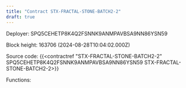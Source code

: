 ```yaml
---
title: "Contract STX-FRACTAL-STONE-BATCH2-2"
draft: true
---
```

Deployer: SPQ5CEHETP8K4Q2FSNNK9ANMPAVBSA9NN86YSN59


 



Block height: 163706 (2024-08-28T10:04:02.000Z)

Source code: {{<contractref "STX-FRACTAL-STONE-BATCH2-2" SPQ5CEHETP8K4Q2FSNNK9ANMPAVBSA9NN86YSN59 STX-FRACTAL-STONE-BATCH2-2>}}

Functions:


